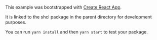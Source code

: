 This example was bootstrapped with [Create React App](https://github.com/facebook/create-react-app).

It is linked to the shcl package in the parent directory for development purposes.

You can run `yarn install` and then `yarn start` to test your package.
